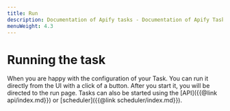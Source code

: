 ```yaml
---
title: Run
description: Documentation of Apify tasks - Documentation of Apify Task - a way to set up configuration of your Apify Actor for simplified usage.
menuWeight: 4.3
---
```


# [](#run-task)Running the task

When you are happy with the configuration of your Task. You can run it directly from the UI with a click of a button. After you start it, you will be directed to the run page. Tasks can also be started using the [API]({{@link api/index.md}}) or [scheduler]({{@link scheduler/index.md}}).
